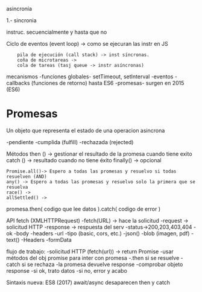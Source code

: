 asincronía 

1.- sincronia 

instruc. secuencialmente y hasta que no

Ciclo de eventos (event loop) -> como se ejecuran las instr en JS

        pila de ejecución (call stack) -> inst síncronas.
        coña de microtareas ->
        cola de tareas (tasj queue -> instr asíncronas)


mecanismos 
    -funciones globales- setTimeout, setInterval
    -eventos
    -callbacks (funciones de retorno) hasta ES6
    -promesas- surgen en 2015 (ES6)

# Promesas
Un objeto que representa el estado de una operacion asincrona

-pendiente
-cumplida (fulfill)
-rechazada (rejected)

Métodos
    then () -> gestionar el resultado de la promesa cuando tiene exito
    catch () -> resultado cuando no tiene éxito
    finally() -> opcional


    Promise.all()-> Espero a todas las promesas y resuelvo si todas resuelven (AND)
    any() -> Espero a todas las promesas y resuelvo solo la primera que se resuelva
    race() ->
    allSettled() ->

promesa.then(
    codigo que lee datos
).catch(
    codigo de error
)


API fetch (XMLHTTPRequest)
    -fetch(URL) -> hace la solicitud
    -request -> solicitud HTTP
    -response -> respuesta del serv
        -status->200,203,403,404
        -ok
        -body
        -headers
        -url
        -tipo (basic, cors, etc.)
        -json()
        -blob (imagen, pdf)
        -text()
    -Headers
    -formData

flujo de trabajo:
    -solicitud HTTP (fetch(url)) -> return Promise
    -usar métodos del obj promise para inter con promesa 
        -.then si se resuelve
        -catch si se rechaza
    -la promesa devuelve response
    -comprobar objeto response
        -si ok, trato datos
        -si no, error y acabo



Sintaxis nueva: ES8 (2017) await/async desaparecen then y catch

